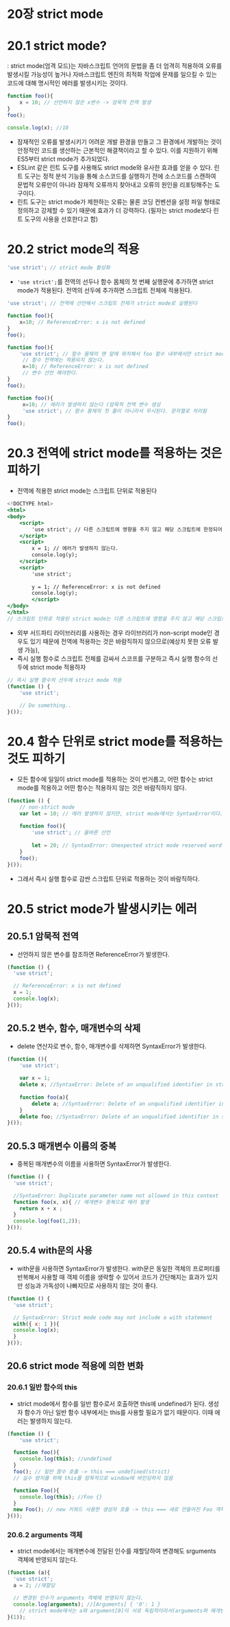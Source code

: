 # 20장 strict mode

# 20.1 strict mode?

: strict mode(엄격 모드)는 자바스크립트  언어의 문법을 좀 더 엄격히 적용하여 오류를 발생시킬 가능성이 높거나 자바스크립트 엔진의 최적화 작업에 문제를 일으킬 수 있는 코드에 대해 명시적인 에러를 발생시키는 것이다. 

```jsx
function foo(){
	x = 10; // 선언하지 않은 x변수 -> 암묵적 전역 발생
}
foo();

console.log(x); //10
```

- 잠재적인 오류를 발생시키기 어려운 개발 환경을 만들고 그 환경에서 개발하는 것이 안정적인 코드를 생산하는 근본적인 해결책이라고 할 수 있다. 이를 지원하기 위해 ES5부터 strict mode가 추가되었다.
- ESLint 같은 린트 도구를 사용해도 strict mode와 유사한 효과를 얻을 수 있다. 린트 도구는 정적 분석 기능을 통해 소스코드를 실행하기 전에 소스코드를 스캔하여 문법적 오류만이 아니라 잠재적 오류까지 찾아내고 오류의 원인을 리포팅해주는 도구이다.
- 린트 도구는 strict mode가 제한하는 오류는 물론 코딩 컨벤션을 설정 파일 형태로 정의하고 강제할 수 있기 때문에 효과가 더 강력하다. (필자는 strict mode보다 린트 도구의 사용을 선호한다고 함)

# 20.2 strict mode의 적용

```jsx
'use strict'; // strict mode 활성화
```

- `'use strict';`를 전역의 선두나 함수 몸체의 첫 번째 실행문에 추가하면 strict mode가 적용된다. 전역의 선두에 추가하면 스크립트 전체에 적용된다.

```jsx
'use strict'; // 전역에 선언해서 스크립트 전체가 strict mode로 실행된다

function foo(){
	x=10; // ReferenceError: x is not defined
}
foo();
```

```jsx
function foo(){
	'use strict'; // 함수 몸체의 맨 앞에 위치해서 foo 함수 내부에서만 strict mode가 적용된다
	 // 함수 전역에는 적용되지 않는다.
	 x=10; // ReferenceError: x is not defined
	 // 변수 선언 해야한다. 
}
foo();
```

```jsx
function foo(){	 
	 x=10; // 에러가 발생하지 않는다 (암묵적 전역 변수 생성
	 'use strict'; // 함수 몸체의 첫 줄이 아니라서 무시된다. 문자열로 처리됨
}
foo();
```

# 20.3 전역에 strict mode를 적용하는 것은 피하기

- 전역에 적용한 strict mode는 스크립트 단위로 적용된다

```jsx
<!DOCTYPE html>
<html> 
<body>
	<script>
		'use strict'; // 다른 스크립트에 영향을 주지 않고 해당 스크립트에 한정되어 적용됨
	</script>
	<script>
		x = 1; // 에러가 발생하지 않는다.
		console.log(y);
	</script>
	<script>
		'use strict';
		
		y = 1; // ReferenceError: x is not defined
		console.log(y);
		</script>
</body>
</html> 
// 스크립트 단위로 적용된 strict mode는 다른 스크립트에 영향을 주지 않고 해당 스크립트에 한정되어 적용된다.
```

- 외부 서드파티 라이브러리를 사용하는 경우 라이브러리가 non-script mode인 경우도 있기 때문에 전역에 적용하는 것은 바람직하지 않으므로(예상치 못한 오류 발생 가능),
- 즉시 실행 함수로 스크립트 전체를 감싸서 스코프를 구분하고 즉시 실행 함수의 선두에 strict mode 적용하자

```jsx
// 즉시 실행 함수의 선두에 strict mode 적용
(function () {
	'use strict';
	
	// Do something..
}());
```

# 20.4 함수 단위로 strict mode를 적용하는 것도 피하기

- 모든 함수에 일일이 strict mode를 적용하는 것이 번거롭고, 어떤 함수는 strict mode를 적용하고 어떤 함수는 적용하지 않는 것은 바람직하지 않다.

```jsx
(function () {
	// non-strict mode
	var let = 10; // 에러 발생하지 않지만, strict mode에서는 SyntaxError이다. 
	
	function foo(){
		'use strict'; // 올바른 선언
		
		let = 20; // SyntaxError: Unexpected strict mode reserved word - 에러 발생
	}
	foo();
}());

```

- 그래서 즉시 실행 함수로 감싼 스크립트 단위로 적용하는 것이 바람직하다.

# 20.5 strict mode가 발생시키는 에러

## 20.5.1 암묵적 전역

- 선언하지 않은 변수를 참조하면 ReferenceError가 발생한다.

```jsx
(function () {
  'use strict';

  // ReferenceError: x is not defined
  x = 1;
  console.log(x);
}());
```

## 20.5.2 변수, 함수, 매개변수의 삭제

- delete 연산자로 변수, 함수, 매개변수를 삭제하면 SyntaxError가 발생한다.

```jsx
(function (){
	'use strict';
	
	var x = 1;
	delete x; //SyntaxError: Delete of an unqualified identifier in strict mode.
	
	function foo(a){
		delete a; //SyntaxError: Delete of an unqualified identifier in strict mode.
	}
	delete foo; //SyntaxError: Delete of an unqualified identifier in strict mode.
}());
```

## 20.5.3 매개변수 이름의 중복

- 중복된 매개변수의 이름을 사용하면 SyntaxError가 발생한다.

```jsx
(function () {
  'use strict';

  //SyntaxError: Duplicate parameter name not allowed in this context
  function foo(x, x){ // 매개변수 중복으로 에러 발생
    return x + x ;
  }
  console.log(foo(1,2));
}());
```

## 20.5.4 with문의 사용

- with문을 사용하면 SyntaxError가 발생한다. with문은 동일한 객체의 프로퍼티를 반복해서 사용할 때 객체 이름을 생략할 수 있어서 코드가 간단해지는 효과가 있지만 성능과 가독성이 나빠지므로 사용하지 않는 것이 좋다.

```jsx
(function () {
  'use strict';

  // SyntaxError: Strict mode code may not include a with statement
  with({ x: 1 }){
  console.log(x);
  }
}());
```

## 20.6 strict mode 적용에 의한 변화

### 20.6.1 일반 함수의 this

- strict mode에서 함수를 일반 함수로서 호출하면 this에 undefined가 된다. 생성자 함수가 아닌 일반 함수 내부에서는 this를 사용할 필요가 없기 때문이다. 이때 에러는 발생하지 않는다.

```jsx
(function () {
	'use strict';

  function foo(){
    console.log(this); //undefined
  }
  foo(); // 일반 함수 호출 -> this === undefined(strict)
  // 실수 방지를 위해 this를 암묵적으로 window에 바인딩하지 않음

  function Foo(){
    console.log(this); //Foo {}
  }
  new Foo(); // new 키워드 사용한 생성자 호출 -> this === 새로 만들어진 Foo 객체
}());
```

### 20.6.2 arguments 객체

- strict mode에서는 매개변수에 전달된 인수를 재할당하여 변경해도 srguments 객체에 반영되지 않는다.

```jsx
(function (a){
  'use strict';
  a = 2; //재할당

  // 변경된 인수가 arguments 객체에 반영되지 않는다. 
  console.log(arguments); //[Arguments] { '0': 1 }
	// strict mode에서는 a와 argument[0]이 서로 독립적이라서(arguments와 매개변수 간의 동기화가 끊어짐) 값이 변하지 않는다. 
}(1));
```